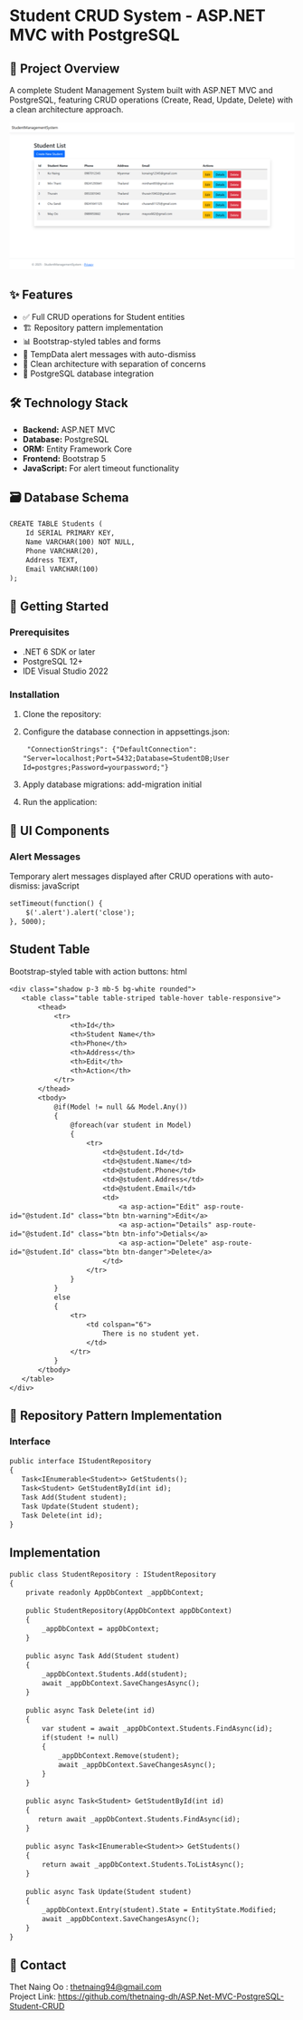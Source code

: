 # Student CRUD System - ASP.NET MVC with PostgreSQL
## 📝 Project Overview
A complete Student Management System built with ASP.NET MVC and PostgreSQL, featuring CRUD operations (Create, Read, Update, Delete) with a clean architecture approach.

![alt](https://github.com/thetnaing-dh/ASP.Net-MVC-PostgreSQL-Student-CRUD/blob/5090e945b625df9049f84a7cdc5ff3ccd131ba95/StudentCRUD.png)
## ✨ Features
* ✅ Full CRUD operations for Student entities
* 🏗️ Repository pattern implementation
* 📊 Bootstrap-styled tables and forms
* 🔔 TempData alert messages with auto-dismiss
* 🧩 Clean architecture with separation of concerns
* 🐘 PostgreSQL database integration
  
## 🛠️ Technology Stack
* **Backend:** ASP.NET MVC
* **Database:** PostgreSQL
* **ORM:** Entity Framework Core
* **Frontend:** Bootstrap 5
* **JavaScript:** For alert timeout functionality

## 🗃️ Database Schema
    CREATE TABLE Students (
        Id SERIAL PRIMARY KEY,
        Name VARCHAR(100) NOT NULL,
        Phone VARCHAR(20),
        Address TEXT,
        Email VARCHAR(100)
    );

## 🚀 Getting Started
### Prerequisites
* .NET 6 SDK or later
* PostgreSQL 12+
* IDE Visual Studio 2022

### Installation
1. Clone the repository:
2. Configure the database connection in appsettings.json:

        "ConnectionStrings": {"DefaultConnection": "Server=localhost;Port=5432;Database=StudentDB;User Id=postgres;Password=yourpassword;"}
3. Apply database migrations:
add-migration initial
4. Run the application:

## 🎨 UI Components
### Alert Messages
Temporary alert messages displayed after CRUD operations with auto-dismiss: javaScript

    setTimeout(function() {
        $('.alert').alert('close');
    }, 5000);
    
## Student Table
Bootstrap-styled table with action buttons: html

    <div class="shadow p-3 mb-5 bg-white rounded">
       <table class="table table-striped table-hover table-responsive">
           <thead>
               <tr>
                   <th>Id</th>
                   <th>Student Name</th>
                   <th>Phone</th>
                   <th>Address</th>
                   <th>Edit</th>
                   <th>Action</th>
               </tr>
           </thead>
           <tbody>
               @if(Model != null && Model.Any())
               {
                   @foreach(var student in Model)
                   {
                       <tr>
                           <td>@student.Id</td>
                           <td>@student.Name</td>
                           <td>@student.Phone</td>
                           <td>@student.Address</td>
                           <td>@student.Email</td>
                           <td>
                               <a asp-action="Edit" asp-route-id="@student.Id" class="btn btn-warning">Edit</a>
                               <a asp-action="Details" asp-route-id="@student.Id" class="btn btn-info">Detials</a>
                               <a asp-action="Delete" asp-route-id="@student.Id" class="btn btn-danger">Delete</a>
                           </td>
                       </tr>
                   }
               }
               else
               {
                   <tr>
                       <td colspan="6">
                           There is no student yet.
                       </td>
                   </tr>
               }
           </tbody>
       </table>
    </div>
## 🧩 Repository Pattern Implementation
### Interface

    public interface IStudentRepository
    {
       Task<IEnumerable<Student>> GetStudents();
       Task<Student> GetStudentById(int id);
       Task Add(Student student);
       Task Update(Student student);   
       Task Delete(int id);
    }

## Implementation

    public class StudentRepository : IStudentRepository
    {
        private readonly AppDbContext _appDbContext;
    
        public StudentRepository(AppDbContext appDbContext)
        {
            _appDbContext = appDbContext;
        }
    
        public async Task Add(Student student)
        {
            _appDbContext.Students.Add(student);
            await _appDbContext.SaveChangesAsync();
        }
    
        public async Task Delete(int id)
        {
            var student = await _appDbContext.Students.FindAsync(id);
            if(student != null)
            {
                _appDbContext.Remove(student);
                await _appDbContext.SaveChangesAsync();
            }
        }
    
        public async Task<Student> GetStudentById(int id)
        {
           return await _appDbContext.Students.FindAsync(id);
        }
    
        public async Task<IEnumerable<Student>> GetStudents()
        {
            return await _appDbContext.Students.ToListAsync();
        }
    
        public async Task Update(Student student)
        {
            _appDbContext.Entry(student).State = EntityState.Modified;
            await _appDbContext.SaveChangesAsync();    
        }
    }

## 📧 Contact
Thet Naing Oo : thetnaing94@gmail.com <br/>
Project Link: https://github.com/thetnaing-dh/ASP.Net-MVC-PostgreSQL-Student-CRUD

